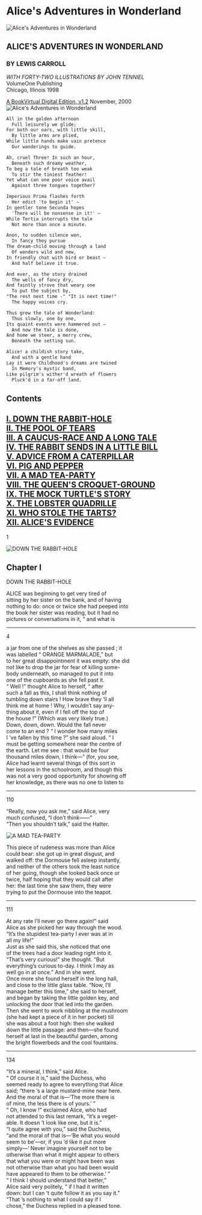 # Alice's Adventures in Wonderland

![Alice's Adventures in Wonderland][1]

## ALICE'S ADVENTURES IN WONDERLAND

### BY LEWIS CARROLL

*WITH FORTY-TWO ILLUSTRATIONS BY JOHN TENNIEL*  
VolumeOne Publishing  
Chicago, Illinois 1998

[A BookVirtual Digital Edition, v1.2][2]
November, 2000
![Alice's Adventures in Wonderland][3]

```md
All in the golden afternoon
  Full leisurely we glide;
For both our oars, with little skill,
  By little arms are plied,
While little hands make vain pretence
  Our wanderings to guide.

Ah, cruel Three! In such an hour,
  Beneath such dreamy weather,
To beg a tale of breath too weak
  To stir the tiniest feather!
Yet what can one poor voice avail
  Against three tongues together?

Imperious Prima flashes forth
  Her edict 'to begin it' –
In gentler tone Secunda hopes
  'There will be nonsense in it!' –
While Tertia interrupts the tale
  Not more than once a minute.

Anon, to sudden silence won,
  In fancy they pursue
The dream-child moving through a land
  Of wonders wild and new,
In friendly chat with bird or beast –
  And half believe it true.

And ever, as the story drained
  The wells of fancy dry,
And faintly strove that weary one
  To put the subject by,
"The rest next time -" "It is next time!"
  The happy voices cry.

Thus grew the tale of Wonderland:
  Thus slowly, one by one,
Its quaint events were hammered out –
  And now the tale is done,
And home we steer, a merry crew,
  Beneath the setting sun.

Alice! a childish story take,
  And with a gentle hand
Lay it were Childhood's dreams are twined
  In Memory's mystic band,
Like pilgrim's wither'd wreath of flowers
  Pluck'd in a far-off land.
```

## Contents

[I. DOWN THE RABBIT-HOLE](#chapter-i)  
[II. THE POOL OF TEARS](#chapter-ii)  
[III. A CAUCUS-RACE AND A LONG TALE](#chapter-iii)  
[IV. THE RABBIT SENDS IN A LITTLE BILL](#chapter-iv)  
[V. ADVICE FROM A CATERPILLAR](#chapter-v)  
[VI. PIG AND PEPPER](#chapter-vi)  
[VII. A MAD TEA-PARTY](#chapter-vii)  
[VIII. THE QUEEN'S CROQUET-GROUND](#chapter-viii)  
[IX. THE MOCK TURTLE'S STORY](#chapter-ix)  
[X. THE LOBSTER QUADRILLE](#chapter-x)  
[XI. WHO STOLE THE TARTS?](#chapter-xi)  
[XII. ALICE'S EVIDENCE](#chapter-xii)  
---  
1

![DOWN THE RABBIT-HOLE][4]
## Chapter I  

DOWN THE RABBIT-HOLE

ALICE was beginning to get very tired of  
sitting by her sister on the bank, and of having  
nothing to do: once or twice she had peeped into  
the book her sister was reading, but it had no  
pictures or conversations in it, “ and what is

---
4

a jar from one of the shelves as she passed ; it  
was labelled “ ORANGE MARMALADE,” but  
to her great disappointment it was empty: she did  
not like to drop the jar for fear of killing some-  
body underneath, so managed to put it into  
one of the cupboards as she fell past it.  
“ Well !” thought Alice to herself, “ after  
such a fall as this, I shall think nothing of  
tumbling down stairs ! How brave they ’ll all  
think me at home ! Why, I wouldn’t say any-  
thing about it, even if I fell off the top of  
the house !” (Which was very likely true.)  
Down, down, down. Would the fall never  
come to an end ? “ I wonder how many miles  
I ’ve fallen by this time ?” she said aloud. “ I  
must be getting somewhere near the centre of  
the earth. Let me see : that would be four  
thousand miles down, I think—” (for, you see,  
Alice had learnt several things of this sort in  
her lessons in the schoolroom, and though this  
was not a very good opportunity for showing off  
her knowledge, as there was no one to listen to  

---
110

 “Really, now you ask me,” said Alice, very  
 much confused, “I don’t think——”  
 “Then you shouldn’t talk,” said the Hatter.  

 ![A MAD TEA-PARTY][5]

  This piece of rudeness was more than Alice  
 could bear: she got up in great disgust, and  
 walked off: the Dormouse fell asleep instantly,  
 and neither of the others took the least notice  
 of her going, though she looked back once or  
 twice, half hoping that they would call after  
 her: the last time she saw them, they were  
 trying to put the Dormouse into the teapot.  

---
111

 At any rate I’ll never go there again!” said  
 Alice as she picked her way through the wood.  
 “It’s the stupidest tea-party I ever was at in  
 all my life!”  
 Just as she said this, she noticed that one  
 of the trees had a door leading right into it.  
 “That’s very curious!” she thought. “But  
 everything’s curious to-day. I think I may as  
 well go in at once.” And in she went.  
 Once more she found herself in the long hall,  
 and close to the little glass table. “Now, I’ll  
 manage better this time,” she said to herself,  
 and began by taking the little golden key, and  
 unlocking the door that led into the garden.  
 Then she went to work nibbling at the mushroom  
 (she had kept a piece of it in her pocket) till  
 she was about a foot high: then she walked  
 down the little passage: and then—she found  
 herself at last in the beautiful garden, among  
 the bright flowerbeds and the cool fountains.

---
134

“It’s a mineral, I think,” said Alice.  
“ Of course it is,” said the Duchess, who  
seemed ready to agree to everything that Alice  
said; “there ’s a large mustard-mine near here.  
And the moral of that is—‘The more there is  
of mine, the less there is of yours.’ ”  
“ Oh, I know !” exclaimed Alice, who had  
not attended to this last remark, “it’s a veget-  
able. It doesn ’t look like one, but it is.”  
“I quite agree with you,” said the Duchess,  
“and the moral of that is—‘Be what you would  
seem to be’—or, if you ’d like it put more  
simply—‘ Never imagine yourself not to be  
otherwise than what it might appear to others  
that what you were or might have been was  
not otherwise than what you had been would  
have appeared to them to be otherwise.’ ”  
“ I think I should understand that better,”  
Alice said very politely, “ if I had it written  
down: but I can ’t quite follow it as you say it.”  
“That ’s nothing to what I could say if I  
chose,” the Duchess replied in a pleased tone.  

[1]: https://pbs.twimg.com/media/EAts-3NXYAQ-qrS.png
[2]: https://www.adobe.com/be_en/active-use/pdf/Alice_in_Wonderland.pdf
[3]: https://www.gutenberg.org/files/19778/19778-h/images/frontipiece.jpg
[4]: https://www.gutenberg.org/files/19778/19778-h/images/p001.png
[5]: https://www.gutenberg.org/files/19778/19778-h/images/p102.png
